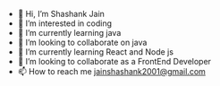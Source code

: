 - 👋 Hi, I’m Shashank Jain
- 👀 I’m interested in coding
- 🌱 I’m currently learning java 
- 💞️ I’m looking to collaborate on java
- 🌱 I’m currently learning React and Node js 
- 💞️ I’m looking to collaborate as a FrontEnd Developer
- 📫 How to reach me jainshashank2001@gmail.com

<!---
Sjjain/Sjjain is a ✨ special ✨ repository because its `README.md` (this file) appears on your GitHub profile.
You can click the Preview link to take a look at your changes.
--->
